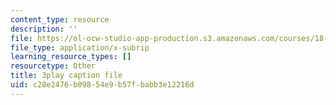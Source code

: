 ```yaml
---
content_type: resource
description: ''
file: https://ol-ocw-studio-app-production.s3.amazonaws.com/courses/18-086-mathematical-methods-for-engineers-ii-spring-2006/c28e2476b09854e9b57fbabb3e12216d_NpTzMWTYbM8.vtt
file_type: application/x-subrip
learning_resource_types: []
resourcetype: Other
title: 3play caption file
uid: c28e2476-b098-54e9-b57f-babb3e12216d
---
```

